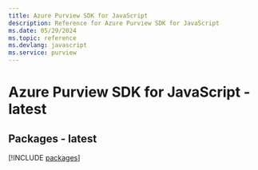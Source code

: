 ```yaml
---
title: Azure Purview SDK for JavaScript
description: Reference for Azure Purview SDK for JavaScript
ms.date: 05/29/2024
ms.topic: reference
ms.devlang: javascript
ms.service: purview
---
```

# Azure Purview SDK for JavaScript - latest
## Packages - latest
[!INCLUDE [packages](purview-index.md)]